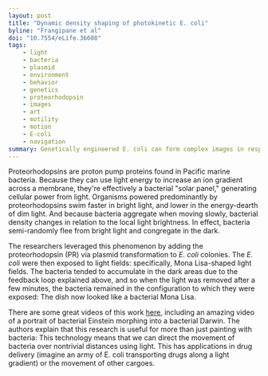 ```yaml
---
layout: post
title: "Dynamic density shaping of photokinetic E. coli"
byline: "Frangipane et al"
doi: "10.7554/eLife.36608"
tags:
    - light
    - bacteria
    - plasmid
    - environment
    - behavior
    - genetics
    - proteorhodopsin
    - images
    - art
    - motility
    - motion
    - E-coli
    - navigation
summary: Genetically engineered E. coli can form complex images in response to light stimuli.
---
```


Proteorhodopsins are proton pump proteins found in Pacific marine bacteria. Because they can use light energy to increase an ion gradient across a membrane, they're effectively a bacterial "solar panel," generating cellular power from light. Organisms powered predominantly by proteorhodopsins swim faster in bright light, and lower in the energy-dearth of dim light. And because bacteria aggregate when moving slowly, bacterial density changes in relation to the local light brightness. In effect, bacteria semi-randomly flee from bright light and congregate in the dark.

The researchers leveraged this phenomenon by adding the proteorhodopsin (PR) via plasmid transformation to _E. coli_ colonies. The _E. coli_ were then exposed to light fields: specifically, Mona Lisa-shaped light fields. The bacteria tended to accumulate in the dark areas due to the feedback loop explained above, and so when the light was removed after a few minutes, the bacteria remained in the configuration to which they were exposed: The dish now looked like a bacterial Mona Lisa.

There are some great videos of this work [here](https://elifesciences.org/articles/36608), including an amazing video of a portrait of bacterial Einstein morphing into a bacterial Darwin. The authors explain that this research is useful for more than just painting with bacteria: This technology means that we can direct the movement of bacteria over nontrivial distances using light. This has applications in drug delivery (imagine an army of E. coli transporting drugs along a light gradient) or the movement of other cargoes.
